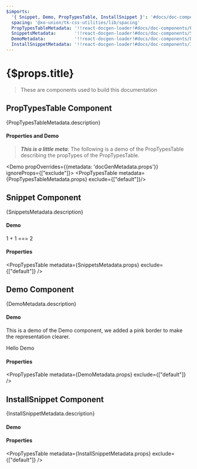 ```yaml
---
$imports:
  '{ Snippet, Demo, PropTypesTable, InstallSnippet }': '#docs/doc-components'
  spacing: '@xo-union/tk-css-utilities/lib/spacing'
  PropTypesTableMetadata: '!!react-docgen-loader!#docs/doc-components/PropTypesTable'
  SnippetsMetadata:       '!!react-docgen-loader!#docs/doc-components/Snippet'
  DemoMetadata:           '!!react-docgen-loader!#docs/doc-components/Demo'
  InstallSnippetMetadata: '!!react-docgen-loader!#docs/doc-components/InstallSnippet'
---
```


<h1>{$props.title}</h1>

> These are components used to build this documentation

<div className={spacing.mt5}></div>

## PropTypesTable Component

<span>{PropTypesTableMetadata.description}</span>


<div className={spacing.mt4}></div>

#### Properties and Demo

> ***This is a little meta***: The following is a demo of the PropTypesTable describing the propTypes of the PropTypesTable.

<Demo propOverrides={{metadata: 'docGenMetadata.props'}} ignoreProps={["exclude"]}>
  <PropTypesTable metadata={PropTypesTableMetadata.props} exclude={["default"]}/>
</Demo>

<div className={spacing.mt5}></div>

## Snippet Component

<span>{SnippetsMetadata.description}</span>

<div className={spacing.mt4}></div>

#### Demo

<Demo>
  <Snippet lang="javascript">
1 + 1 === 2
  </Snippet>
</Demo>

<div className={spacing.mt4}></div>

#### Properties

<PropTypesTable metadata={SnippetsMetadata.props} exclude={["default"]} />

<div className={spacing.mt5}></div>

## Demo Component

<span>{DemoMetadata.description}</span>

<div className={spacing.mt4}></div>

#### Demo

This is a demo of the Demo component, we added a pink border to make the representation clearer.

<Demo>
  <Demo style={{border: 'dotted 10px pink'}}>
    <div style={{border: 'dashed 10px lightblue'}}>
Hello Demo
    </div>
  </Demo>
</Demo>

<div className={spacing.mt4}></div>

#### Properties

<PropTypesTable metadata={DemoMetadata.props} exclude={["default"]} />

<div className={spacing.mt5}></div>

## InstallSnippet Component

<span>{InstallSnippetMetadata.description}</span>

<div className={spacing.mt4}></div>

#### Demo

<Demo>
  <InstallSnippet packageJson={{name: "test-package", version: "1.0.0"}} />
</Demo>

<div className={spacing.mt4}></div>

#### Properties

<PropTypesTable metadata={InstallSnippetMetadata.props} exclude={["default"]} />
